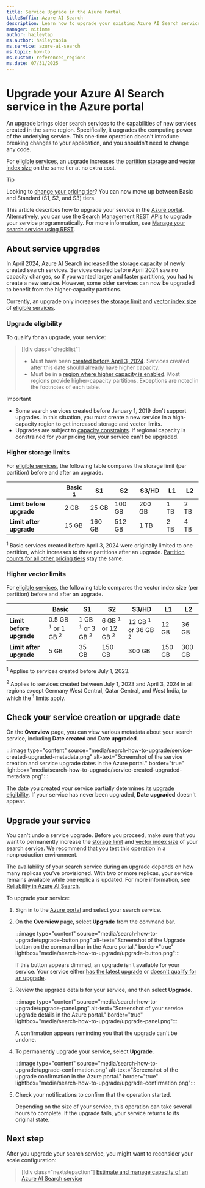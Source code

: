 ```yaml
---
title: Service Upgrade in the Azure Portal
titleSuffix: Azure AI Search
description: Learn how to upgrade your existing Azure AI Search service to high-capacity storage and processors in your region.
manager: nitinme
author: haileytap
ms.author: haileytapia
ms.service: azure-ai-search
ms.topic: how-to
ms.custom: references_regions
ms.date: 07/31/2025
---
```


# Upgrade your Azure AI Search service in the Azure portal

An upgrade brings older search services to the capabilities of new services created in the same region. Specifically, it upgrades the computing power of the underlying service. This one-time operation doesn't introduce breaking changes to your application, and you shouldn't need to change any code.

For [eligible services](#upgrade-eligibility), an upgrade increases the [partition storage](#higher-storage-limits) and [vector index size](#higher-vector-limits) on the same tier at no extra cost.

> [!TIP]
> Looking to [change your pricing tier](search-capacity-planning.md#change-your-pricing-tier)? You can now move up between Basic and Standard (S1, S2, and S3) tiers.

This article describes how to upgrade your service in the [Azure portal](https://portal.azure.com/). Alternatively, you can use the [Search Management REST APIs](/rest/api/searchmanagement/) to upgrade your service programmatically. For more information, see [Manage your search service using REST](search-manage-rest.md#upgrade-a-service).

## About service upgrades

In April 2024, Azure AI Search increased the [storage capacity](search-limits-quotas-capacity.md#service-limits) of newly created search services. Services created before April 2024 saw no capacity changes, so if you wanted larger and faster partitions, you had to create a new service. However, some older services can now be upgraded to benefit from the higher-capacity partitions.

Currently, an upgrade only increases the [storage limit](#higher-storage-limits) and [vector index size](#higher-vector-limits) of [eligible services](#upgrade-eligibility).

### Upgrade eligibility

To qualify for an upgrade, your service:

> [!div class="checklist"]
> + Must have been [created before April 3, 2024](#check-your-service-creation-or-upgrade-date). Services created after this date should already have higher capacity.
> + Must be in a [region where higher capacity is enabled](search-region-support.md). Most regions provide higher-capacity partitions. Exceptions are noted in the footnotes of each table.

> [!IMPORTANT]
> + Some search services created before January 1, 2019 don't support upgrades. In this situation, you must create a new service in a high-capacity region to get increased storage and vector limits.
> + Upgrades are subject to [capacity constraints](search-region-support.md). If regional capacity is constrained for your pricing tier, your service can't be upgraded.

### Higher storage limits

For [eligible services](#upgrade-eligibility), the following table compares the storage limit (per partition) before and after an upgrade.

| | Basic <sup>1</sup> | S1 | S2 | S3/HD | L1 | L2 |
|-|-|-|-|-|-|-|
| **Limit before upgrade** | 2 GB | 25 GB | 100 GB | 200 GB | 1 TB | 2 TB |
| **Limit after upgrade** | 15 GB | 160 GB | 512 GB | 1 TB | 2 TB | 4 TB |

<sup>1</sup> Basic services created before April 3, 2024 were originally limited to one partition, which increases to three partitions after an upgrade. [Partition counts for all other pricing tiers](search-limits-quotas-capacity.md#service-limits) stay the same.

### Higher vector limits

For [eligible services](#upgrade-eligibility), the following table compares the vector index size (per partition) before and after an upgrade.

| | Basic | S1 | S2 | S3/HD | L1 | L2 |
|-|-|-|-|-|-|-|
| **Limit before upgrade** | 0.5 GB <sup>1</sup> or 1 GB <sup>2</sup> | 1 GB <sup>1</sup> or 3 GB <sup>2</sup> | 6 GB <sup>1</sup> or 12 GB <sup>2</sup> | 12 GB <sup>1</sup> or 36 GB <sup>2</sup> | 12 GB | 36 GB |
| **Limit after upgrade** | 5 GB | 35 GB | 150 GB | 300 GB | 150 GB | 300 GB |

<sup>1</sup> Applies to services created before July 1, 2023.

<sup>2</sup> Applies to services created between July 1, 2023 and April 3, 2024 in all regions except Germany West Central, Qatar Central, and West India, to which the <sup>1</sup> limits apply.

## Check your service creation or upgrade date

On the **Overview** page, you can view various metadata about your search service, including **Date created** and **Date upgraded**.

:::image type="content" source="media/search-how-to-upgrade/service-created-upgraded-metadata.png" alt-text="Screenshot of the service creation and service upgrade dates in the Azure portal." border="true" lightbox="media/search-how-to-upgrade/service-created-upgraded-metadata.png":::

The date you created your service partially determines its [upgrade eligibility](#upgrade-eligibility). If your service has never been upgraded, **Date upgraded** doesn't appear.

## Upgrade your service

You can't undo a service upgrade. Before you proceed, make sure that you want to permanently increase the [storage limit](#higher-storage-limits) and [vector index size](#higher-vector-limits) of your search service. We recommend that you test this operation in a nonproduction environment.

The availability of your search service during an upgrade depends on how many replicas you've provisioned. With two or more replicas, your service remains available while one replica is updated. For more information, see [Reliability in Azure AI Search](search-reliability.md).

To upgrade your service:

1. Sign in to the [Azure portal](https://portal.azure.com/) and select your search service.

1. On the **Overview** page, select **Upgrade** from the command bar.

   :::image type="content" source="media/search-how-to-upgrade/upgrade-button.png" alt-text="Screenshot of the Upgrade button on the command bar in the Azure portal." border="true" lightbox="media/search-how-to-upgrade/upgrade-button.png":::

   If this button appears dimmed, an upgrade isn’t available for your service. Your service either [has the latest upgrade](#check-your-service-creation-or-upgrade-date) or [doesn't qualify for an upgrade](#upgrade-eligibility).

1. Review the upgrade details for your service, and then select **Upgrade**.

   :::image type="content" source="media/search-how-to-upgrade/upgrade-panel.png" alt-text="Screenshot of your service upgrade details in the Azure portal." border="true" lightbox="media/search-how-to-upgrade/upgrade-panel.png":::

   A confirmation appears reminding you that the upgrade can't be undone.

1. To permanently upgrade your service, select **Upgrade**.

   :::image type="content" source="media/search-how-to-upgrade/upgrade-confirmation.png" alt-text="Screenshot of the upgrade confirmation in the Azure portal." border="true" lightbox="media/search-how-to-upgrade/upgrade-confirmation.png":::

1. Check your notifications to confirm that the operation started.

   Depending on the size of your service, this operation can take several hours to complete. If the upgrade fails, your service returns to its original state.

## Next step

After you upgrade your search service, you might want to reconsider your scale configuration:

> [!div class="nextstepaction"]
> [Estimate and manage capacity of an Azure AI Search service](search-capacity-planning.md)
